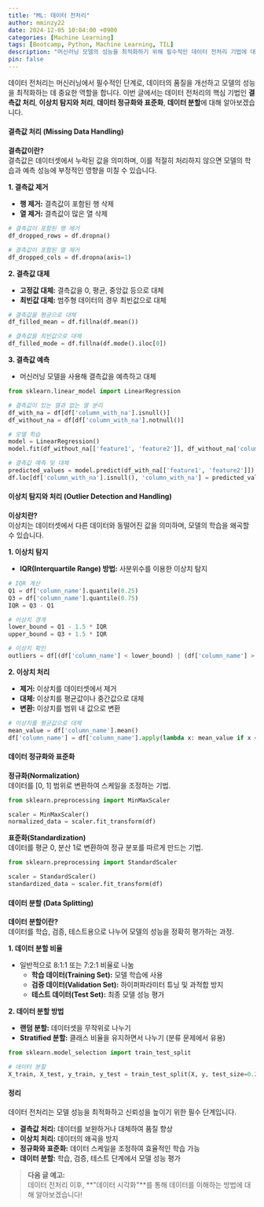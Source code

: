 ```yaml
---
title: "ML: 데이터 전처리"
author: mminzy22
date: 2024-12-05 10:04:00 +0900
categories: [Machine Learning]
tags: [Bootcamp, Python, Machine Learning, TIL]
description: "머신러닝 모델의 성능을 최적화하기 위해 필수적인 데이터 전처리 기법에 대해 다룹니다. 결측값 처리, 이상치 탐지와 처리, 데이터 정규화와 표준화, 데이터 분할 방법을 자세히 설명합니다."
pin: false
---
```




데이터 전처리는 머신러닝에서 필수적인 단계로, 데이터의 품질을 개선하고 모델의 성능을 최적화하는 데 중요한 역할을 합니다. 이번 글에서는 데이터 전처리의 핵심 기법인 **결측값 처리**, **이상치 탐지와 처리**, **데이터 정규화와 표준화**, **데이터 분할**에 대해 알아보겠습니다.


#### 결측값 처리 (Missing Data Handling)

**결측값이란?**  
결측값은 데이터셋에서 누락된 값을 의미하며, 이를 적절히 처리하지 않으면 모델의 학습과 예측 성능에 부정적인 영향을 미칠 수 있습니다.

**1. 결측값 제거**
- **행 제거:** 결측값이 포함된 행 삭제
- **열 제거:** 결측값이 많은 열 삭제

```python
# 결측값이 포함된 행 제거
df_dropped_rows = df.dropna()

# 결측값이 포함된 열 제거
df_dropped_cols = df.dropna(axis=1)
```

**2. 결측값 대체**
- **고정값 대체:** 결측값을 0, 평균, 중앙값 등으로 대체
- **최빈값 대체:** 범주형 데이터의 경우 최빈값으로 대체

```python
# 결측값을 평균으로 대체
df_filled_mean = df.fillna(df.mean())

# 결측값을 최빈값으로 대체
df_filled_mode = df.fillna(df.mode().iloc[0])
```

**3. 결측값 예측**
- 머신러닝 모델을 사용해 결측값을 예측하고 대체

```python
from sklearn.linear_model import LinearRegression

# 결측값이 있는 열과 없는 열 분리
df_with_na = df[df['column_with_na'].isnull()]
df_without_na = df[df['column_with_na'].notnull()]

# 모델 학습
model = LinearRegression()
model.fit(df_without_na[['feature1', 'feature2']], df_without_na['column_with_na'])

# 결측값 예측 및 대체
predicted_values = model.predict(df_with_na[['feature1', 'feature2']])
df.loc[df['column_with_na'].isnull(), 'column_with_na'] = predicted_values
```


#### 이상치 탐지와 처리 (Outlier Detection and Handling)

**이상치란?**  
이상치는 데이터셋에서 다른 데이터와 동떨어진 값을 의미하며, 모델의 학습을 왜곡할 수 있습니다.

**1. 이상치 탐지**
- **IQR(Interquartile Range) 방법:** 사분위수를 이용한 이상치 탐지

```python
# IQR 계산
Q1 = df['column_name'].quantile(0.25)
Q3 = df['column_name'].quantile(0.75)
IQR = Q3 - Q1

# 이상치 경계
lower_bound = Q1 - 1.5 * IQR
upper_bound = Q3 + 1.5 * IQR

# 이상치 확인
outliers = df[(df['column_name'] < lower_bound) | (df['column_name'] > upper_bound)]
```

**2. 이상치 처리**
- **제거:** 이상치를 데이터셋에서 제거
- **대체:** 이상치를 평균값이나 중간값으로 대체
- **변환:** 이상치를 범위 내 값으로 변환

```python
# 이상치를 평균값으로 대체
mean_value = df['column_name'].mean()
df['column_name'] = df['column_name'].apply(lambda x: mean_value if x < lower_bound or x > upper_bound else x)
```


#### 데이터 정규화와 표준화

**정규화(Normalization)**  
데이터를 [0, 1] 범위로 변환하여 스케일을 조정하는 기법.

```python
from sklearn.preprocessing import MinMaxScaler

scaler = MinMaxScaler()
normalized_data = scaler.fit_transform(df)
```

**표준화(Standardization)**  
데이터를 평균 0, 분산 1로 변환하여 정규 분포를 따르게 만드는 기법.

```python
from sklearn.preprocessing import StandardScaler

scaler = StandardScaler()
standardized_data = scaler.fit_transform(df)
```


#### 데이터 분할 (Data Splitting)

**데이터 분할이란?**  
데이터를 학습, 검증, 테스트용으로 나누어 모델의 성능을 정확히 평가하는 과정.

**1. 데이터 분할 비율**
- 일반적으로 8:1:1 또는 7:2:1 비율로 나눔
  - **학습 데이터(Training Set):** 모델 학습에 사용
  - **검증 데이터(Validation Set):** 하이퍼파라미터 튜닝 및 과적합 방지
  - **테스트 데이터(Test Set):** 최종 모델 성능 평가

**2. 데이터 분할 방법**
- **랜덤 분할:** 데이터셋을 무작위로 나누기
- **Stratified 분할:** 클래스 비율을 유지하면서 나누기 (분류 문제에서 유용)

```python
from sklearn.model_selection import train_test_split

# 데이터 분할
X_train, X_test, y_train, y_test = train_test_split(X, y, test_size=0.2, random_state=42)
```


#### 정리

데이터 전처리는 모델 성능을 최적화하고 신뢰성을 높이기 위한 필수 단계입니다.
- **결측값 처리:** 데이터를 보완하거나 대체하여 품질 향상
- **이상치 처리:** 데이터의 왜곡을 방지
- **정규화와 표준화:** 데이터 스케일을 조정하여 효율적인 학습 가능
- **데이터 분할:** 학습, 검증, 테스트 단계에서 모델 성능 평가

> **다음 글 예고:**  
> 데이터 전처리 이후, **"데이터 시각화"**를 통해 데이터를 이해하는 방법에 대해 알아보겠습니다!
